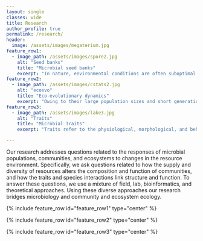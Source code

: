 ```yaml
---
layout: single
classes: wide
title: Research
author_profile: true
permalink: /research/
header:
  image: /assets/images/megaterium.jpg
feature_row1:
  - image_path: /assets/images/spore2.jpg
    alt: "Seed banks"
    title: "Microbial seed banks"
    excerpt: "In nature, environmental conditions are often suboptimal for growth and reproduction. Thus, organisms must be able to survive long periods of stress and resource limitation, rendering longevity a key life-history trait for many organisms, including microorganisms. One strategy highlighted in our lab’s research is dormancy, a reversible state of reduced metabolic activity. Dormancy leads to the accumulation of genetic, phenotypic, and taxonomic diversity stored in seed banks. We study the evolution and ecology of microbial dormancy, longevity, and the related phenomenon of aging. We use laboratory evolution experiments, simulation modeling, and molecular tools to better understand how these life-history traits structure microbial communities in natural, engineered, and host-associated ecosystems." 
feature_row2:
  - image_path: /assets/images/cstats2.jpg
    alt: "ecoevo"
    title: "Eco-evolutionary dynamics"
    excerpt: "Owing to their large population sizes and short generation times, microorganisms have the capacity to evolve on contemporary time scales. This high rate of population turnover can be exploited to examine evolutionary dynamics that would take thousands to millions of years to occur in plant and animal systems, allowing us to answer fundamental questions about the nature of evolution. In our lab, we examine how microorganisms evolve and adapt in an ecologically relevant context by replicating the environmental conditions microorganisms frequently encounter in nature. Through a combination modeling, experimental evolution, genomics, high-throughput trait and fitness measurements, we quantify the rate and direction of evolution and coevolution across a range of environments."
feature_row3:
  - image_path: /assets/images/lake3.jpg
    alt: "Traits"
    title: "Microbial Traits"
    excerpt: "Traits refer to the physiological, morphological, and behavioral characteristics that influence the fitness or performance of individuals under a given set of environmental conditions. In microbial systems, the interplay of individual traits leads to the emergence of population-, community, and ecosystem-level phenomena. Our lab has explores important microbial traits including resource use, enzyme capacity, biofilm production, phage resistance, and stress tolerance. Although traits have historically been difficult to study for microbes, our lab investigates microbial traits using phylogenetic comparative methods, field sampling, wet lab experiments, and computational methods to understand how contemporary and deeply conserved traits evolve, shift along environmental gradients, structure communities, and influence ecosystem processes."

---
```


Our research addresses questions related to the responses of microbial populations, communities, and ecosystems to changes in the resource environment. Specifically, we ask questions related to how the supply and diversity of resources alters the composition and function of communities, and how the traits and species interactions link structure and function. To answer these questions, we use a mixture of field, lab, bioinformatics, and theoretical approaches. Using these diverse approaches our research bridges microbiology and community and ecosystem ecology.

{% include feature_row id="feature_row1" type="center" %}

{% include feature_row id="feature_row2" type="center" %}

{% include feature_row id="feature_row3" type="center" %}

